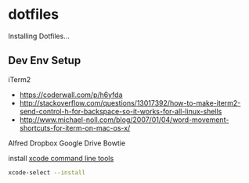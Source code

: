 dotfiles
========

Installing Dotfiles...

## Dev Env Setup

iTerm2

- https://coderwall.com/p/h6yfda
- http://stackoverflow.com/questions/13017392/how-to-make-iterm2-send-control-h-for-backspace-so-it-works-for-all-linux-shells
- http://www.michael-noll.com/blog/2007/01/04/word-movement-shortcuts-for-iterm-on-mac-os-x/

Alfred
Dropbox
Google Drive
Bowtie

install [xcode command line tools](http://stackoverflow.com/questions/19066647/xcode-5-0-error-installing-command-line-tools)

```bash
xcode-select --install
```